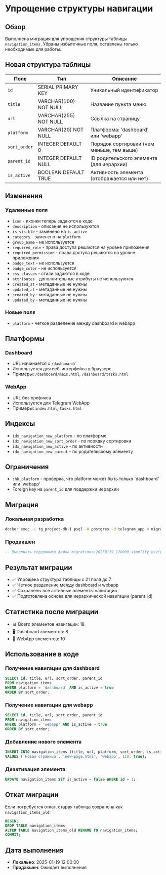 # Упрощение структуры навигации

## Обзор

Выполнена миграция для упрощения структуры таблицы `navigation_items`. Убраны избыточные поля, оставлены только необходимые для работы.

## Новая структура таблицы

| Поле | Тип | Описание |
|------|-----|----------|
| `id` | SERIAL PRIMARY KEY | Уникальный идентификатор |
| `title` | VARCHAR(100) NOT NULL | Название пункта меню |
| `url` | VARCHAR(255) NOT NULL | Ссылка на страницу |
| `platform` | VARCHAR(20) NOT NULL | Платформа: 'dashboard' или 'webapp' |
| `sort_order` | INTEGER DEFAULT 0 | Порядок сортировки (чем меньше, тем выше) |
| `parent_id` | INTEGER DEFAULT NULL | ID родительского элемента (для иерархии) |
| `is_active` | BOOLEAN DEFAULT TRUE | Активность элемента (отображается или нет) |

## Изменения

### Удаленные поля
- `icon` - иконки теперь задаются в коде
- `description` - описания не используются
- `is_visible` - заменено на `is_active`
- `category` - заменено на `platform`
- `group_name` - не используется
- `required_role` - права доступа решаются на уровне приложения
- `required_permission` - права доступа решаются на уровне приложения
- `badge_text` - не используется
- `badge_color` - не используется
- `css_classes` - стили задаются в коде
- `attributes` - дополнительные атрибуты не используются
- `created_at` - метаданные не нужны
- `updated_at` - метаданные не нужны
- `created_by` - метаданные не нужны
- `updated_by` - метаданные не нужны

### Новые поля
- `platform` - четкое разделение между dashboard и webapp

## Платформы

### Dashboard
- URL начинается с `/dashboard/`
- Используется для веб-интерфейса в браузере
- Примеры: `/dashboard/main.html`, `/dashboard/tasks.html`

### WebApp
- URL без префикса
- Используется для Telegram WebApp
- Примеры: `index.html`, `tasks.html`

## Индексы

- `idx_navigation_new_platform` - по платформе
- `idx_navigation_new_sort_order` - по порядку сортировки
- `idx_navigation_new_active` - по активности
- `idx_navigation_new_parent` - по родительскому элементу

## Ограничения

- `chk_platform` - проверка, что platform может быть только 'dashboard' или 'webapp'
- Foreign key на `parent_id` для поддержки иерархии

## Миграция

### Локальная разработка
```bash
docker exec -i tg_project-db-1 psql -U postgres -d telegram_app < migrations/20250119_120000_simplify_navigation_structure.sql
```

### Продакшен
```sql
-- Выполнить содержимое файла migrations/20250119_120000_simplify_navigation_structure.sql
```

## Результат миграции

- ✅ Упрощена структура таблицы с 21 поля до 7
- ✅ Четкое разделение между dashboard и webapp
- ✅ Сохранены все активные элементы навигации
- ✅ Подготовлена основа для иерархической навигации (parent_id)

## Статистика после миграции

- 📊 Всего элементов навигации: 18
- 🖥️ Dashboard элементов: 8
- 📱 WebApp элементов: 10

## Использование в коде

### Получение навигации для dashboard
```sql
SELECT id, title, url, sort_order, parent_id 
FROM navigation_items 
WHERE platform = 'dashboard' AND is_active = true 
ORDER BY sort_order;
```

### Получение навигации для webapp
```sql
SELECT id, title, url, sort_order, parent_id 
FROM navigation_items 
WHERE platform = 'webapp' AND is_active = true 
ORDER BY sort_order;
```

### Добавление нового элемента
```sql
INSERT INTO navigation_items (title, url, platform, sort_order, is_active) 
VALUES ('Новая страница', 'new-page.html', 'webapp', 110, true);
```

### Деактивация элемента
```sql
UPDATE navigation_items SET is_active = false WHERE id = 1;
```

## Откат миграции

Если потребуется откат, старая таблица сохранена как `navigation_items_old`:

```sql
BEGIN;
DROP TABLE navigation_items;
ALTER TABLE navigation_items_old RENAME TO navigation_items;
COMMIT;
```

## Дата выполнения

- **Локально**: 2025-01-19 12:00:00
- **Продакшен**: Ожидает выполнения